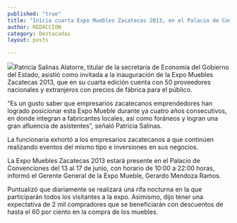 ```yaml
---
published: "true"
title: "Inicia cuarta Expo Muebles Zacatecas 2013, en el Palacio de Convenciones "
author: REDACCION
category: Destacadas
layout: posts

---
```


![](http://i.imgur.com/n8PJj5ym.jpg)Patricia Salinas Alatorre, titular de la secretaría de Economía del Gobierno del Estado, asistió como invitada a la inauguración de la Expo Muebles Zacatecas 2013, que en su cuarta edición cuenta con 50 proveedores nacionales y extranjeros con precios de fábrica para el público.

“Es un gusto saber que empresarios zacatecanos emprendedores han logrado posicionar esta Expo Mueble durante ya cuatro años consecutivos, en donde integran a fabricantes locales, así como foráneos y logran una gran afluencia de asistentes”, señaló Patricia Salinas.

La funcionaria exhortó a los empresarios zacatecanos a que continúen realizando eventos del mismo tipo e inversiones en sus negocios.

La Expo Muebles Zacatecas 2013 estará presente en el Palacio de Convenciones del 13 al 17 de junio, con horario de 10:00 a 22:00 horas, informó el Gerente General de la Expo Mueble, Gerardo Mendoza Ramos.

Puntualizó que diariamente se realizará una rifa nocturna en la que participarán todos los visitantes a la expo. Asimismo, dijo tener una expectativa de 2 mil compradores que se beneficiarán con descuentos de hasta el 60 por ciento en la compra de los muebles. 
